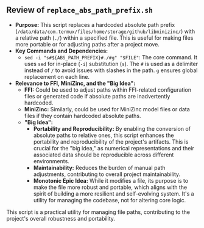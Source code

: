 ## Review of `replace_abs_path_prefix.sh`

*   **Purpose:** This script replaces a hardcoded absolute path prefix (`/data/data/com.termux/files/home/storage/github/libminizinc/`) with a relative path (`./`) within a specified file. This is useful for making files more portable or for adjusting paths after a project move.
*   **Key Commands and Dependencies:**
    *   `sed -i "s#${ABS_PATH_PREFIX}#./#g" "$FILE"`: The core command. It uses `sed` for in-place (`-i`) substitution (`s`). The `#` is used as a delimiter instead of `/` to avoid issues with slashes in the path. `g` ensures global replacement on each line.
*   **Relevance to FFI, MiniZinc, and the "Big Idea":**
    *   **FFI:** Could be used to adjust paths within FFI-related configuration files or generated code if absolute paths are inadvertently hardcoded.
    *   **MiniZinc:** Similarly, could be used for MiniZinc model files or data files if they contain hardcoded absolute paths.
    *   **"Big Idea":**
        *   **Portability and Reproducibility:** By enabling the conversion of absolute paths to relative ones, this script enhances the portability and reproducibility of the project's artifacts. This is crucial for the "big idea," as numerical representations and their associated data should be reproducible across different environments.
        *   **Maintainability:** Reduces the burden of manual path adjustments, contributing to overall project maintainability.
        *   **Monotonic Epic Idea:** While it modifies a file, its purpose is to make the file more robust and portable, which aligns with the spirit of building a more resilient and self-evolving system. It's a utility for managing the codebase, not for altering core logic.

This script is a practical utility for managing file paths, contributing to the project's overall robustness and portability.
